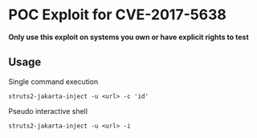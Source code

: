 # POC Exploit for CVE-2017-5638

**Only use this exploit on systems you own or have explicit rights to test**

## Usage

Single command execution

`struts2-jakarta-inject -u <url> -c 'id'`

Pseudo interactive shell

`struts2-jakarta-inject -u <url> -i`
